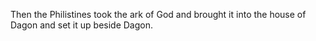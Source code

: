 Then the Philistines took the ark of God and brought it into the house of Dagon and set it up beside Dagon.
